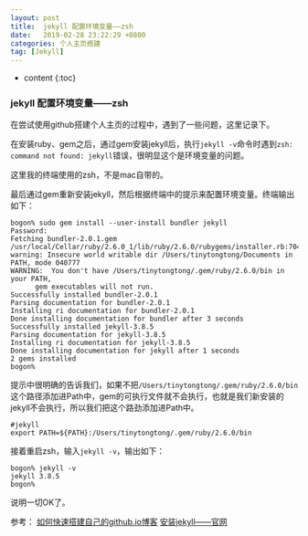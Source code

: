 ```yaml
---
layout: post
title:  jekyll 配置环境变量——zsh
date:   2019-02-28 23:22:29 +0800
categories: 个人主页搭建
tag: [Jekyll]
---
```


* content
{:toc}



### jekyll 配置环境变量——zsh

在尝试使用github搭建个人主页的过程中，遇到了一些问题，这里记录下。

在安装ruby、gem之后，通过gem安装jekyll后，执行`jekyll -v`命令时遇到`zsh: command not found: jekyll`错误，很明显这个是环境变量的问题。

这里我的终端使用的zsh，不是mac自带的。

最后通过gem重新安装jekyll，然后根据终端中的提示来配置环境变量。终端输出如下：

```
bogon% sudo gem install --user-install bundler jekyll
Password:
Fetching bundler-2.0.1.gem
/usr/local/Cellar/ruby/2.6.0_1/lib/ruby/2.6.0/rubygems/installer.rb:704: warning: Insecure world writable dir /Users/tinytongtong/Documents in PATH, mode 040777
WARNING:  You don't have /Users/tinytongtong/.gem/ruby/2.6.0/bin in your PATH,
	  gem executables will not run.
Successfully installed bundler-2.0.1
Parsing documentation for bundler-2.0.1
Installing ri documentation for bundler-2.0.1
Done installing documentation for bundler after 3 seconds
Successfully installed jekyll-3.8.5
Parsing documentation for jekyll-3.8.5
Installing ri documentation for jekyll-3.8.5
Done installing documentation for jekyll after 1 seconds
2 gems installed
bogon%
```

提示中很明确的告诉我们，如果不把`/Users/tinytongtong/.gem/ruby/2.6.0/bin`这个路径添加进Path中，gem的可执行文件就不会执行，也就是我们新安装的jekyll不会执行，所以我们把这个路劲添加进Path中。

```
#jekyll
export PATH=${PATH}:/Users/tinytongtong/.gem/ruby/2.6.0/bin
```

接着重启zsh，输入`jekyll -v`，输出如下：

```
bogon% jekyll -v
jekyll 3.8.5
bogon%
```

说明一切OK了。

参考：
[如何快速搭建自己的github.io博客](https://blog.csdn.net/Walkerhau/article/details/77394659)
[安装jekyll——官网](https://jekyllrb.com/docs/installation/macos/)
